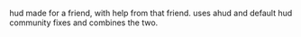hud made for a friend, with help from that friend. uses ahud and default hud community fixes and combines the two.
